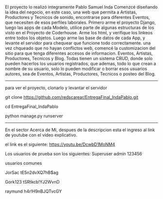 El proyecto lo realizó integramente Pablo Samuel Inda
Comenzcé diseñando la idea del negocio, en este caso, una web que permita a Artistas, Productores y Tecnicos de sonido, encontrarse para diferentes Eventos, que necesiten de esos perfiles laborales.
Primero arme el proyecto Django, luego las apps de cada Modelo, utilice parte de algunas estructuras de los visto en el Proyecto de Coderhouse. Arme los html, y verifique los linkeos entre todos los objetos.
Luego arme las base de datos de cada App, y levante el servidor para chequear que funcione todo correctamente. 
una vez chqueado que no hayan conflictos web, comencé la customizacion del sitio para que tenga diferentes accesos de informacion. Eventos, Artistas, Productores, Tecnicos y Blog. Todas tienen un sistema CRUD, donde solo pueden hacerlos los usuarios registrados, que ademas, todo lo que crean a nombre de su usuario, solo lo pueden modificar o borrar esos usuarios autores, sea de Eventos, Artistas, Productores, Tecnicos o posteo del Blog.

---------------------------------------------------------

para ver el proyecto, clonarlo y levantar el servidor

git clone https://github.com/redscarear/EntregaFinal_IndaPablo.git

cd EntregaFinal_IndaPablo

python manage.py runserver

-----------------------------------------------------


En el sector Acerca de Mi, despues de la descripcion esta el ingreso al link de youtube con el video explicativo.

el link es el siguiente:
https://youtu.be/DcwbD1MoNM4

Los usuarios de prueba son los siguientes:
Superuser
admin
123456

usuarios comunes

JorSac
tE5n2dvXQ7hB$ag

Gork123
tSRtkcb!YJ2WvnD

raymund
h4r!H9nBJQTvcGY